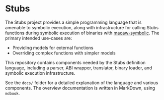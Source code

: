 # Stubs

The Stubs project provides a simple programming language that is amenable to symbolic execution, along with infrastructure for calling Stubs functions during symbolic execution of binaries with [macaw-symbolic][macaw-symbolic]. The primary intended use-cases are:

- Providing models for external functions
- Overriding complex functions with simpler models

This repository contains components needed by the Stubs definition language, including a parser, ABI wrapper, translator, binary loader, and symbolic execution infrastructure.

See the `docs/` folder for a detailed explanation of the language and various components. The overview documentation is written in MarkDown, using `mdbook`.

[macaw-symbolic]: https://github.com/GaloisInc/macaw/tree/master/symbolic